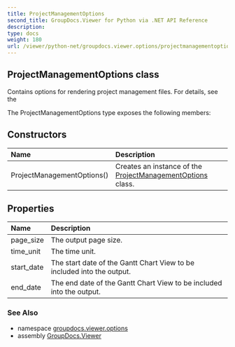 ```yaml
---
title: ProjectManagementOptions
second_title: GroupDocs.Viewer for Python via .NET API Reference
description: 
type: docs
weight: 180
url: /viewer/python-net/groupdocs.viewer.options/projectmanagementoptions/
---
```


## ProjectManagementOptions class

Contains options for rendering project management files. For details, see the

The ProjectManagementOptions type exposes the following members:
## Constructors
| Name | Description |
| :- | :- |
|ProjectManagementOptions()|Creates an instance of the [ProjectManagementOptions](/viewer/python-net/groupdocs.viewer.options/projectmanagementoptions/) class.|
## Properties
| Name | Description |
| :- | :- |
|page_size|The output page size.|
|time_unit|The time unit.|
|start_date|The start date of the Gantt Chart View to be included into the output.|
|end_date|The end date of the Gantt Chart View to be included into the output.|

### See Also

* namespace [groupdocs.viewer.options](/viewer/python-net/groupdocs.viewer.options/)
* assembly [GroupDocs.Viewer](/viewer/python-net/)

